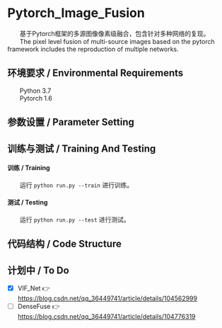 # Pytorch_Image_Fusion  
&emsp;&emsp;基于Pytorch框架的多源图像像素级融合，包含针对多种网络的复现。  
&emsp;&emsp;The pixel level fusion of multi-source images based on the pytorch framework includes the reproduction of multiple networks.  
## 环境要求 / Environmental Requirements  
&emsp;&emsp;Python 3.7  
&emsp;&emsp;Pytorch 1.6  

## 参数设置 / Parameter Setting  
  
## 训练与测试 / Training And Testing  
  
#### 训练 / Training  
&emsp;&emsp;运行  ` python run.py --train `  进行训练。  
#### 测试 / Testing  
&emsp;&emsp;运行  ` python run.py --test `  进行测试。  
## 代码结构 / Code Structure  
  
## 计划中 / To Do  
 - [x] VIF_Net 👉 https://blog.csdn.net/qq_36449741/article/details/104562999  
 - [ ] DenseFuse 👉 https://blog.csdn.net/qq_36449741/article/details/104776319  
